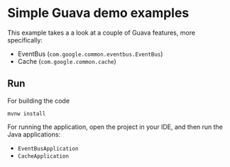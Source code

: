 # Simple Guava demo examples

This example takes a a look at a couple of Guava features, more specifically:

* EventBus (`com.google.common.eventbus.EventBus`)
* Cache (`com.google.common.cache`)

## Run

For building the code

    mvnw install

For running the application, open the project in your IDE, and then run the Java applications:

* `EventBusApplication`
* `CacheApplication`